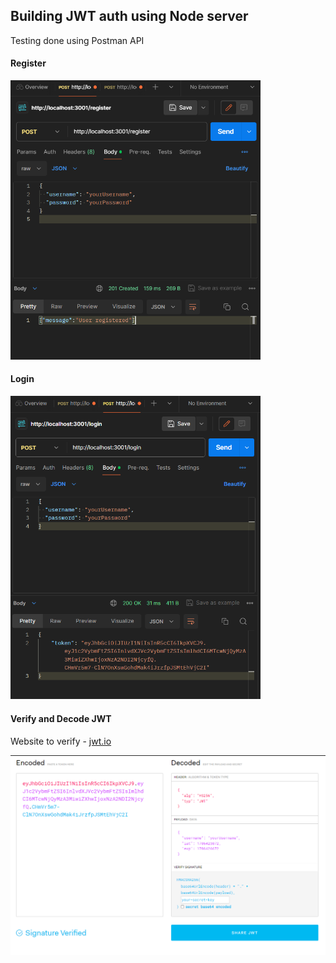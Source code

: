 ## Building JWT auth using Node server
Testing done using Postman API

#### Register

<img src="images/register_postman.png" alt="Register" width="400"/>

#### Login

<img src="images/login_postman.png" alt="Login" width="400"/>

#### Verify and Decode JWT

Website to verify - [jwt.io](https://jwt.io/)

<img src="images/token_picture.png" alt="Login" width="600"/>






